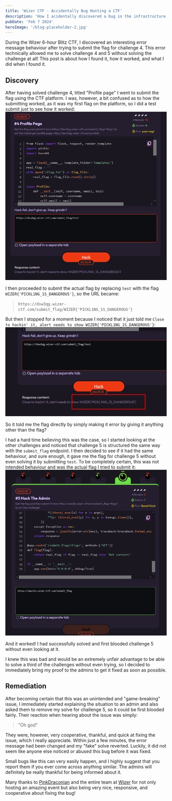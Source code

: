 ```yaml
---
title: 'Wizer CTF - Accidentally Bug Hunting a CTF'
description: 'How I acidentally discovered a bug in the infrastructure for Wizer CTF '
pubDate: 'Feb 7 2024'
heroImage: '/blog-placeholder-2.jpg'
---
```


During the Wizer 6-hour Blitz CTF, I discovered an interesting error message behaviour after trying to submit the flag for challenge 4.
This error technically allowed me to solve challenge 4 and 5 without solving the challenge at all!
This post is about how I found it, how it worked, and what I did when I found it.

## Discovery
After having solved challenge 4, titled "Profile page" I went to submit the flag using the CTF platform. I was, however, a bit confused as to how the submitting worked, as it was my first flag on the platform, so I did a test submit just to see how it worked:
![CTF dashboard after submitting test](/src/assets/WizerBug/TestSubmit.png)

I then proceeded to submit the actual flag by replacing ``test`` with the flag ``WIZER{'PICKL1NG_1S_DANGEROUS'}``, so the URL became:
> ``https://dsw3qg.wizer-ctf.com/submit_flag/WIZER{'PICKL1NG_1S_DANGEROUS'}``

But then I stopped for a moment because I noticed that it just told me ``Close to hackin' it, alert needs to show WIZER{'PICKL1NG_1S_DANGEROUS'}``:
![Highlighted flag in error message](/src/assets/WizerBug/TestFlagHighlight.png)

So it told me the flag directly by simply making it error by giving it anything other than the flag?

I had a hard time believing this was the case, so I started looking at the other challenges and noticed that challenge 5 is structured the same way with the ``submit_flag`` endpoint.
I then decided to see if it had the same behaviour, and sure enough, it gave me the flag for challenge 5 without even solving it by submitting ``test``.
To be completely certain, this was not intended behaviour and was the actual flag I tried to submit it:
![Challenge 5 solved](/src/assets/WizerBug/Chall5Blood.png)

And it worked! I had successfully solved and first blooded challenge 5 without even looking at it.

I knew this was bad and would be an extremely unfair advantage to be able to solve a third of the challenges without even trying, so I decided to immediately bring my proof to the admins to get it fixed as soon as possible.

## Remediation
After becoming certain that this was an unintended and "game-breaking" issue, I immediately started explaining the situation to an admin and also asked them to remove my solve for challenge 5, so it could be first blooded fairly. Their reaction when hearing about the issue was simply:
> "Oh god"

They were, however, very cooperative, thankful, and quick at fixing the issue, which I really appreciate. Within just a few minutes, the error message had been changed and my "fake" solve reverted. Luckily, it did not seem like anyone else noticed or abused this bug before it was fixed.

Small bugs like this can very easily happen, and I highly suggest that you report them if you ever come across anything similar. The admins will definitely be really thankful for being informed about it.

Many thanks to [PinkDraconian](https://www.linkedin.com/in/robbe-van-roey/) and the entire team at [Wizer](https://www.wizer-training.com) for not only hosting an amazing event but also being very nice, responsive, and cooperative about fixing the bug!
